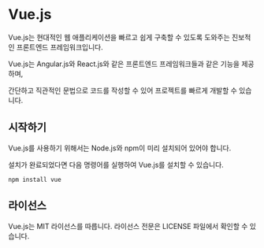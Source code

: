 # Vue.js
Vue.js는 현대적인 웹 애플리케이션을 빠르고 쉽게 구축할 수 있도록 도와주는 진보적인 프론트엔드 프레임워크입니다.

Vue.js는 Angular.js와 React.js와 같은 프론트엔드 프레임워크들과 같은 기능을 제공하며, 

간단하고 직관적인 문법으로 코드를 작성할 수 있어 프로젝트를 빠르게 개발할 수 있습니다.


## 시작하기
Vue.js를 사용하기 위해서는 Node.js와 npm이 미리 설치되어 있어야 합니다.

설치가 완료되었다면 다음 명령어를 실행하여 Vue.js를 설치할 수 있습니다.

```
npm install vue
```

## 라이선스
Vue.js는 MIT 라이선스를 따릅니다. 라이선스 전문은 LICENSE 파일에서 확인할 수 있습니다.
